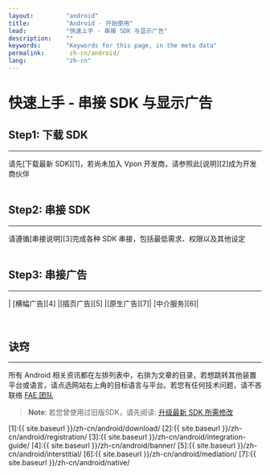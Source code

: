 ```yaml
---
layout:         "android"
title:          "Android - 开始使用"
lead:           "快速上手 - 串接 SDK 与显示广告"
description:    ""
keywords:       "Keywords for this page, in the meta data"
permalink:       zh-cn/android/
lang:           "zh-cn"
---
```


# 快速上手 - 串接 SDK 与显示广告

## Step1: 下载 SDK
---
请先[下载最新 SDK][1]，若尚未加入 Vpon 开发商，请参照此[说明][2]成为开发商伙伴 <br><br>

## Step2: 串接 SDK
---
请遵循[串接说明][3]完成各种 SDK 串接，包括最低需求、权限以及其他设定<br><br>

## Step3: 串接广告
---

| [横幅广告][4]  |[插页广告][5] |[原生广告][7]| [中介服务][6]|

<br>

## 诀窍
---
所有 Android 相关资讯都在左排列表中，右排为文章的目录，若想跳转其他装置平台或语言，请点选网站右上角的目标语言与平台。若您有任何技术问题，请不吝联络 [FAE 团队](mailto:fae@vpon.com)


> **Note**: 若您曾使用过旧版SDK，请先阅读: [升级最新 SDK 所需修改](../../zh-cn/android/latest-news/update-to-SDK4_5_1+/)




[1]:{{ site.baseurl }}/zh-cn/android/download/
[2]:{{ site.baseurl }}/zh-cn/android/registration/
[3]:{{ site.baseurl }}/zh-cn/android/integration-guide/
[4]:{{ site.baseurl }}/zh-cn/android/banner/
[5]:{{ site.baseurl }}/zh-cn/android/interstitial/
[6]:{{ site.baseurl }}/zh-cn/android/mediation/
[7]:{{ site.baseurl }}/zh-cn/android/native/
